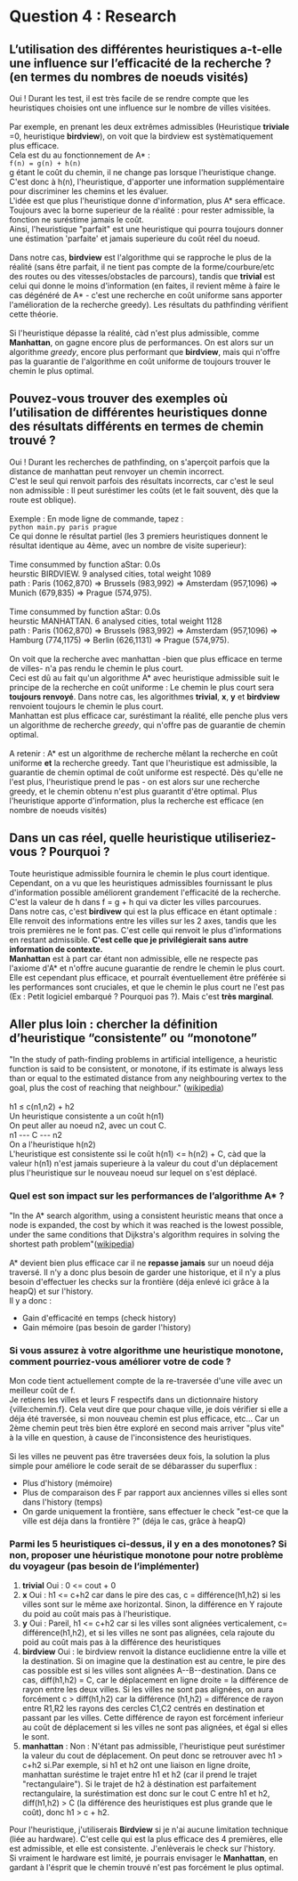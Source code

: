 # Question 4 : Research

## L’utilisation des différentes heuristiques a-t-elle une influence sur l’efficacité de la recherche ? (en termes du nombres de noeuds visités)
Oui ! Durant les test, il est très facile de se rendre compte que les heuristiques choisies ont une influence sur le nombre de villes visitées.\
\
Par exemple, en prenant les deux extrêmes admissibles (Heuristique __triviale__ =0, heuristique __birdview__), on voit que la birdview est systèmatiquement plus efficace.\
Cela est du au fonctionnement de A* :\
``` f(n) = g(n) + h(n) ```
\
g étant le coût du chemin, il ne change pas lorsque l'heuristique change. C'est donc à h(n), l'heuristique, d'apporter une information supplémentaire pour discriminer les chemins et les évaluer.\
L'idée est que plus l'heuristique donne d'information, plus A* sera efficace. Toujours avec la borne superieur de la réalité : pour rester admissible, la fonction ne suréstime jamais le coût.\
Ainsi, l'heuristique "parfait" est une heuristique qui pourra toujours donner une éstimation 'parfaite' et jamais superieure du coût réel du noeud.\
\
Dans notre cas, __birdview__ est l'algorithme qui se rapproche le plus de la réalité (sans être parfait, il ne tient pas compte de la forme/courbure/etc des routes ou des vitesses/obstacles de parcours), tandis que __trivial__ est celui qui donne le moins d'information (en faites, il revient même à faire le cas dégénéré de A* - c'est une recherche en coût uniforme sans apporter l'amélioration de la recherche greedy). Les résultats du pathfinding vérifient cette théorie.\
\
Si l'heuristique dépasse la réalité, càd n'est plus admissible, comme __Manhattan__, on gagne encore plus de performances. On est alors sur un algorithme _greedy_, encore plus performant que __birdview__, mais qui n'offre pas la guarantie de l'algorithme en coût uniforme de toujours trouver le chemin le plus optimal.


## Pouvez-vous trouver des exemples où l’utilisation de différentes heuristiques donne des résultats différents en termes de chemin trouvé ?

Oui ! Durant les recherches de pathfinding, on s'aperçoit parfois que la distance de manhattan peut renvoyer un chemin incorrect.\
C'est le seul qui renvoit parfois des résultats incorrects, car c'est le seul non admissible : Il peut suréstimer les coûts (et le fait souvent, dès que la route est oblique).\
\
Exemple :
En mode ligne de commande, tapez :\
``` python main.py paris prague ```\
Ce qui donne le résultat partiel (les 3 premiers heuristiques donnent le résultat identique au 4ème, avec un nombre de visite superieur):\
\
Time consummed by function aStar: 0.0s\
heurstic BIRDVIEW. 9 analysed cities, total weight 1089\
path : Paris (1062,870) => Brussels (983,992) => Amsterdam (957,1096) => Munich (679,835) => Prague (574,975).\
\
Time consummed by function aStar: 0.0s\
heurstic MANHATTAN. 6 analysed cities, total weight 1128\
path : Paris (1062,870) => Brussels (983,992) => Amsterdam (957,1096) => Hamburg (774,1175) => Berlin (626,1131) => Prague (574,975).\
\
On voit que la recherche avec manhattan -bien que plus efficace en terme de villes- n'a pas rendu le chemin le plus court.\
Ceci est dû au fait qu'un algorithme A* avec heuristique admissible suit le principe de la recherche en coût uniforme : Le chemin le plus court sera __toujours renvoyé__. Dans notre cas, les algorithmes __trivial__, __x__, __y__ et __birdview__ renvoient toujours le chemin le plus court.\
Manhattan est plus efficace car, suréstimant la réalité, elle penche plus vers un algorithme de recherche _greedy_, qui n'offre pas de guarantie de chemin optimal.\
\
A retenir : A* est un algorithme de recherche mêlant la recherche en coût uniforme __et__ la recherche greedy. Tant que l'heuristique est admissible, la guarantie de chemin optimal de coût uniforme est respecté. Dès qu'elle ne l'est plus, l'heuristique prend le pas - on est alors sur une recherche greedy, et le chemin obtenu n'est plus guarantit d'être optimal. Plus l'heuristique apporte d'information, plus la recherche est efficace (en nombre de noeuds visités)

## Dans un cas réel, quelle heuristique utiliseriez-vous ? Pourquoi ?
Toute heuristique admissible fournira le chemin le plus court identique. Cependant, on a vu que les heuristiques admissibles fournissant le plus d'information possible améliorent grandement l'efficacité de la recherche. C'est la valeur de h dans f = g + h qui va dicter les villes parcourues.\
Dans notre cas, c'est __birdivew__ qui est la plus efficace en étant optimale : Elle renvoit des informations entre les villes sur les 2 axes, tandis que les trois premières ne le font pas. C'est celle qui renvoit le plus d'informations en restant admissible. __C'est celle que je privilégierait sans autre information de contexte.__\
__Manhattan__ est à part car étant non admissible, elle ne respecte pas l'axiome d'A* et n'offre aucune guarantie de rendre le chemin le plus court. Elle est cependant plus efficace, et pourraît éventuellement être préférée si les performances sont cruciales, et que le chemin le plus court ne l'est pas (Ex : Petit logiciel embarqué ? Pourquoi pas ?). Mais c'est __très marginal__.

## Aller plus loin : chercher la définition d’heuristique “consistente” ou “monotone”
"In the study of path-finding problems in artificial intelligence, a heuristic function is said to be consistent, or monotone, if its estimate is always less than or equal to the estimated distance from any neighbouring vertex to the goal, plus the cost of reaching that neighbour." ([wikipedia]([wikipedia](https://en.wikipedia.org/wiki/Consistent_heuristic)))\
\
h1 ≤ c(n1,n2) + h2
\
Un heuristique consistente a un coût h(n1)\
On peut aller au noeud n2, avec un cout C. \
n1 --- C --- n2\
On a l'heuristique h(n2)\
L'heuristique est consistente ssi le coût h(n1) <= h(n2) + C, càd que la valeur h(n1) n'est jamais superieure à la valeur du cout d'un déplacement plus l'heuristique sur le nouveau noeud sur lequel on s'est déplacé.

### Quel est son impact sur les performances de l’algorithme A* ?
"In the A* search algorithm, using a consistent heuristic means that once a node is expanded, the cost by which it was reached is the lowest possible, under the same conditions that Dijkstra's algorithm requires in solving the shortest path problem"([wikipedia]([wikipedia](https://en.wikipedia.org/wiki/Consistent_heuristic)))\
\
A* devient bien plus efficace car il ne __repasse jamais__ sur un noeud déja traversé. Il n'y a donc plus besoin de garder une historique, et il n'y a plus besoin d'effectuer les checks sur la frontière (déja enlevé ici grâce à la heapQ) et sur l'history.\
Il y a donc :
* Gain d'efficacité en temps (check history)
* Gain mémoire (pas besoin de garder l'history)

### Si vous assurez à votre algorithme une heuristique monotone, comment pourriez-vous améliorer votre de code ?
Mon code tient actuellement compte de la re-traversée d'une ville avec un meilleur coût de f.\
Je retiens les villes et leurs F respectifs dans un dictionnaire history {ville:chemin.f}. Cela veut dire que pour chaque ville, je dois vérifier si elle a déja été traversée, si mon nouveau chemin est plus efficace, etc... Car un 2ème chemin peut très bien être exploré en second mais arriver "plus vite" à la ville en question, à cause de l'inconsistence des heuristiques.\
\
Si les villes ne peuvent pas être traversées deux fois, la solution la plus simple pour améliore le code serait de se débarasser du superflux :
* Plus d'history (mémoire)
* Plus de comparaison des F par rapport aux anciennes villes si elles sont dans l'history (temps)
* On garde uniquement la frontière, sans effectuer le check "est-ce que la ville est déja dans la frontière ?" (déja le cas, grâce à heapQ)

### Parmi les 5 heuristiques ci-dessus, il y en a des monotones? Si non, proposer une héuristique monotone pour notre problème du voyageur (pas besoin de l’implémenter)
1. __trivial__ Oui : 0 <= cout + 0
2. __x__ Oui : h1 <= c+h2 car dans le pire des cas, c = différence(h1,h2) si les villes sont sur le même axe horizontal. Sinon, la différence en Y rajoute du poid au coût mais pas à l'heuristique.
3. __y__ Oui : Pareil, h1 <= c+h2 car si les villes sont alignées verticalement, c= différence(h1,h2), et si les villes ne sont pas alignées, cela rajoute du poid au coût mais pas à la différence des heuristiques
4. __birdview__ Oui : le birdview renvoit la distance euclidienne entre la ville et la destination. Si on imagine que la destination est au centre, le pire des cas possible est si les villes sont alignées A--B--destination. Dans ce cas, diff(h1,h2) = C, car le déplacement en ligne droite = la différence de rayon entre les deux villes. Si les villes ne sont pas alignées, on aura forcément c > diff(h1,h2) car la différence (h1,h2) = différence de rayon entre R1,R2 les rayons des cercles C1,C2 centrés en destination et passant par les villes. Cette différence de rayon est forcément inferieur au coût de déplacement si les villes ne sont pas alignées, et égal si elles le sont.
5. __manhattan__ : Non : N'étant pas admissible, l'heuristique peut suréstimer la valeur du cout de déplacement. On peut donc se retrouver avec h1 > c+h2 si.Par exemple, si h1 et h2 ont une liaison en ligne droite, manhattan suréstime le trajet entre h1 et h2 (car il prend le trajet "rectangulaire"). Si le trajet de h2 à déstination est parfaitement rectangulaire, la suréstimation est donc sur le cout C entre h1 et h2, diff(h1,h2) > C (la différence des heuristiques est plus grande que le coût), donc h1 > c + h2.<ul>


Pour l'heuristique, j'utiliserais __Birdview__ si je n'ai aucune limitation technique (liée au hardware). C'est celle qui est la plus efficace des 4 premières, elle est admissible, et elle est consistente. J'enlèverais le check sur l'history.\
Si vraiment le hardware est limité, je pourrais envisager le __Manhattan__, en gardant à l'ésprit que le chemin trouvé n'est pas forcément le plus optimal.
